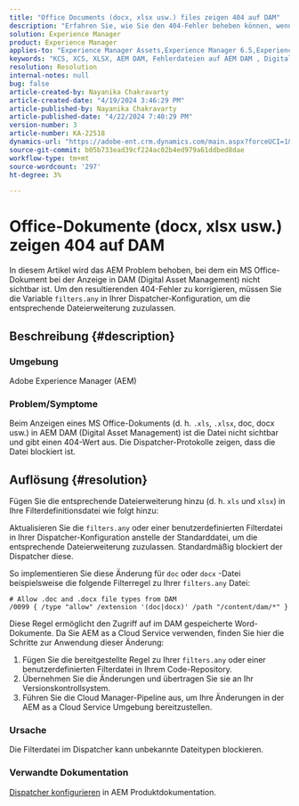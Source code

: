 ```yaml
---
title: "Office Documents (docx, xlsx usw.) files zeigen 404 auf DAM"
description: "Erfahren Sie, wie Sie den 404-Fehler beheben können, wenn Sie MS Office-Dokumente in DAM anzeigen. Aktualisieren Sie die Datei filters.any in Ihrer Dispatcher-Konfiguration."
solution: Experience Manager
product: Experience Manager
applies-to: "Experience Manager Assets,Experience Manager 6.5,Experience Manager"
keywords: "KCS, XCS, XLSX, AEM DAM, Fehlerdateien auf AEM DAM , Digital Asset Management, doc, docx, office"
resolution: Resolution
internal-notes: null
bug: false
article-created-by: Nayanika Chakravarty
article-created-date: "4/19/2024 3:46:29 PM"
article-published-by: Nayanika Chakravarty
article-published-date: "4/22/2024 7:40:29 PM"
version-number: 3
article-number: KA-22518
dynamics-url: "https://adobe-ent.crm.dynamics.com/main.aspx?forceUCI=1&pagetype=entityrecord&etn=knowledgearticle&id=8b4533fb-63fe-ee11-a1ff-6045bd0065f9"
source-git-commit: b05b733ead39cf224ac02b4ed979a61ddbed8dae
workflow-type: tm+mt
source-wordcount: '297'
ht-degree: 3%

---
```


# Office-Dokumente (docx, xlsx usw.) zeigen 404 auf DAM


In diesem Artikel wird das AEM Problem behoben, bei dem ein MS Office-Dokument bei der Anzeige in DAM (Digital Asset Management) nicht sichtbar ist. Um den resultierenden 404-Fehler zu korrigieren, müssen Sie die Variable `filters.any` in Ihrer Dispatcher-Konfiguration, um die entsprechende Dateierweiterung zuzulassen.

## Beschreibung {#description}


### Umgebung

Adobe Experience Manager (AEM)

### Problem/Symptome

Beim Anzeigen eines MS Office-Dokuments (d. h. `.xls`, `.xlsx`, doc, docx usw.) in AEM DAM (Digital Asset Management) ist die Datei nicht sichtbar und gibt einen 404-Wert aus. Die Dispatcher-Protokolle zeigen, dass die Datei blockiert ist.


## Auflösung {#resolution}


Fügen Sie die entsprechende Dateierweiterung hinzu (d. h. `xls` und `xlsx`) in Ihre Filterdefinitionsdatei wie folgt hinzu:

Aktualisieren Sie die `filters.any` oder einer benutzerdefinierten Filterdatei in Ihrer Dispatcher-Konfiguration anstelle der Standarddatei, um die entsprechende Dateierweiterung zuzulassen. Standardmäßig blockiert der Dispatcher diese.

So implementieren Sie diese Änderung für `doc` oder `docx` -Datei beispielsweise die folgende Filterregel zu Ihrer `filters.any` Datei:


```
# Allow .doc and .docx file types from DAM
/0099 { /type "allow" /extension '(doc|docx)' /path "/content/dam/*" }
```


Diese Regel ermöglicht den Zugriff auf im DAM gespeicherte Word-Dokumente. Da Sie AEM as a Cloud Service verwenden, finden Sie hier die Schritte zur Anwendung dieser Änderung:

1. Fügen Sie die bereitgestellte Regel zu Ihrer `filters.any` oder einer benutzerdefinierten Filterdatei in Ihrem Code-Repository.
2. Übernehmen Sie die Änderungen und übertragen Sie sie an Ihr Versionskontrollsystem.
3. Führen Sie die Cloud Manager-Pipeline aus, um Ihre Änderungen in der AEM as a Cloud Service Umgebung bereitzustellen.


### Ursache

Die Filterdatei im Dispatcher kann unbekannte Dateitypen blockieren.

### Verwandte Dokumentation

[Dispatcher konfigurieren](https://experienceleague.adobe.com/docs/experience-manager-dispatcher/using/configuring/dispatcher-configuration.html?lang=de) in AEM Produktdokumentation.
